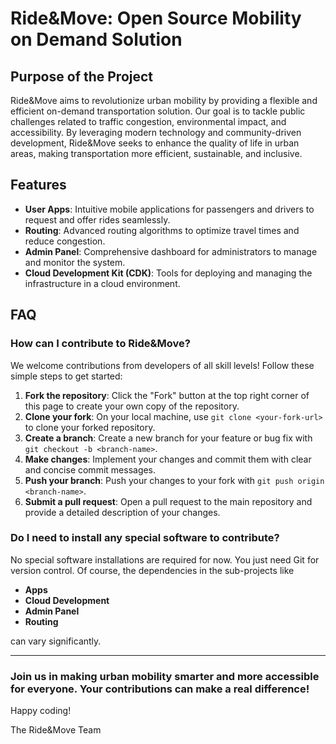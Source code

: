 # Ride&Move: Open Source Mobility on Demand Solution

## Purpose of the Project

Ride&Move aims to revolutionize urban mobility by providing a flexible and efficient on-demand transportation solution. Our goal is to tackle public challenges related to traffic congestion, environmental impact, and accessibility. By leveraging modern technology and community-driven development, Ride&Move seeks to enhance the quality of life in urban areas, making transportation more efficient, sustainable, and inclusive.

## Features

- **User Apps**: Intuitive mobile applications for passengers and drivers to request and offer rides seamlessly.
- **Routing**: Advanced routing algorithms to optimize travel times and reduce congestion.
- **Admin Panel**: Comprehensive dashboard for administrators to manage and monitor the system.
- **Cloud Development Kit (CDK)**: Tools for deploying and managing the infrastructure in a cloud environment.

## FAQ

### How can I contribute to Ride&Move?
We welcome contributions from developers of all skill levels! Follow these simple steps to get started:
1. **Fork the repository**: Click the "Fork" button at the top right corner of this page to create your own copy of the repository.
2. **Clone your fork**: On your local machine, use `git clone <your-fork-url>` to clone your forked repository.
3. **Create a branch**: Create a new branch for your feature or bug fix with `git checkout -b <branch-name>`.
4. **Make changes**: Implement your changes and commit them with clear and concise commit messages.
5. **Push your branch**: Push your changes to your fork with `git push origin <branch-name>`.
6. **Submit a pull request**: Open a pull request to the main repository and provide a detailed description of your changes.

### Do I need to install any special software to contribute?
No special software installations are required for now. You just need Git for version control. 
Of course, the dependencies in the sub-projects like

- **Apps**
- **Cloud Development**
- **Admin Panel**
- **Routing**

can vary significantly.

---

### Join us in making urban mobility smarter and more accessible for everyone. Your contributions can make a real difference!

Happy coding!

The Ride&Move Team
